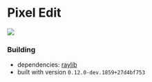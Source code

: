 # Pixel Edit

<img src="https://github.com/cowboy8625/snow-lang/assets/43012445/52634ac4-cd34-4bda-ac6d-74de6b49ba20"/>

### Building

- dependencies: [raylib](https://github.com/raysan5/raylib)
- built with version `0.12.0-dev.1859+27d4bf753`
